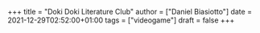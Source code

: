 +++
title = "Doki Doki Literature Club"
author = ["Daniel Biasiotto"]
date = 2021-12-29T02:52:00+01:00
tags = ["videogame"]
draft = false
+++
